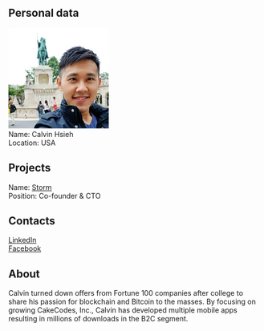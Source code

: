 ## Personal data
![calvin hsieh photo](photo/calvin_hsieh.jpg)  
Name:   Calvin Hsieh  
Location: USA
## Projects 
Name: [Storm](../projects/storm.md)  
Position: Co-founder & CTO  
## Contacts
[LinkedIn](https://www.linkedin.com/in/calvinh8/)    
[Facebook](https://www.facebook.com/calvinhsieh8)
## About
Calvin turned down offers from Fortune 100 companies after college to share his passion for blockchain and Bitcoin to the masses. By focusing on growing CakeCodes, Inc., Calvin has developed multiple mobile apps resulting in millions of downloads in the B2C segment.
